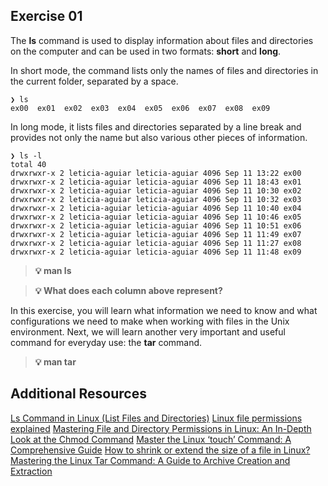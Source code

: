 ## Exercise 01

The **ls** command is used to display information about files and directories on the computer and can be used in two formats: **short** and **long**.

In short mode, the command lists only the names of files and directories in the current folder, separated by a space.

```
❯ ls
ex00  ex01  ex02  ex03	ex04  ex05  ex06  ex07	ex08  ex09
```

In long mode, it lists files and directories separated by a line break and provides not only the name but also various other pieces of information.


```
❯ ls -l
total 40
drwxrwxr-x 2 leticia-aguiar leticia-aguiar 4096 Sep 11 13:22 ex00
drwxrwxr-x 2 leticia-aguiar leticia-aguiar 4096 Sep 11 18:43 ex01
drwxrwxr-x 2 leticia-aguiar leticia-aguiar 4096 Sep 11 10:30 ex02
drwxrwxr-x 2 leticia-aguiar leticia-aguiar 4096 Sep 11 10:32 ex03
drwxrwxr-x 2 leticia-aguiar leticia-aguiar 4096 Sep 11 10:40 ex04
drwxrwxr-x 2 leticia-aguiar leticia-aguiar 4096 Sep 11 10:46 ex05
drwxrwxr-x 2 leticia-aguiar leticia-aguiar 4096 Sep 11 10:51 ex06
drwxrwxr-x 2 leticia-aguiar leticia-aguiar 4096 Sep 11 11:49 ex07
drwxrwxr-x 2 leticia-aguiar leticia-aguiar 4096 Sep 11 11:27 ex08
drwxrwxr-x 2 leticia-aguiar leticia-aguiar 4096 Sep 11 11:48 ex09
```

> **💡 man ls**

> **💡 What does each column above represent?**

In this exercise, you will learn what information we need to know and what configurations we need to make when working with files in the Unix environment. Next, we will learn another very important and useful command for everyday use: the **tar** command.

> **💡 man tar**

## Additional Resources

[Ls Command in Linux (List Files and Directories)](https://linuxize.com/post/how-to-list-files-in-linux-using-the-ls-command/)
[Linux file permissions explained](https://www.redhat.com/sysadmin/linux-file-permissions-explained)
[Mastering File and Directory Permissions in Linux: An In-Depth Look at the Chmod Command](https://www.codelivly.com/chmod/)
[Master the Linux ‘touch’ Command: A Comprehensive Guide](https://hopeness.medium.com/master-the-linux-touch-command-a-comprehensive-guide-61d9dc13c55)
[How to shrink or extend the size of a file in Linux?](https://www.tutorialspoint.com/how-to-shrink-or-extend-the-size-of-a-file-in-linux)
[Mastering the Linux Tar Command: A Guide to Archive Creation and Extraction](https://akashrajpurohit.com/blog/mastering-the-linux-tar-command-a-guide-to-archive-creation-and-extraction/)
